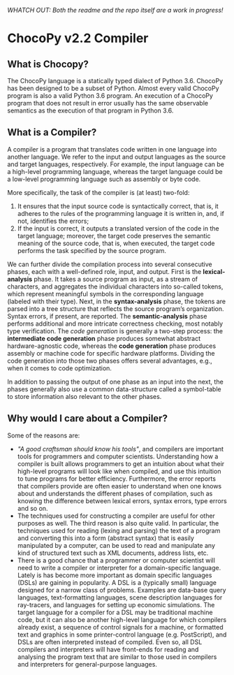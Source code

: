 _WHATCH OUT: Both the readme and the repo itself are a work in progress!_

# ChocoPy v2.2 Compiler

## What is Chocopy?

The ChocoPy language is a statically typed dialect of Python 3.6. ChocoPy has been designed to be a subset of Python. Almost every valid ChocoPy program is also a valid Python 3.6 program. An execution of a ChocoPy program that does not result in error usually has the same observable semantics as the execution of that program in Python 3.6. 

## What is a Compiler?

A compiler is a program that translates code written in one language into another language. We refer to the input and output languages as the source and target languages, respectively. For example, the input language can be a high-level programming language, whereas the target language could be a low-level programming language such as assembly or byte code.

More specifically, the task of the compiler is (at least) two-fold:

1. It ensures that the input source code is syntactically correct, that is, it adheres to the rules of the programming language it is written in, and, if not, identifies the errors;
2. If the input is correct, it outputs a translated version of the code in the target language; moreover, the target code preserves the semantic meaning of the source code, that is, when executed, the target code performs the task specified by the source program.

We can further divide the compilation process into several consecutive phases, each with a well-defined role, input, and output. 
First is the **lexical-analysis** phase. It takes a source program as input, as a stream of characters, and aggregates the individual characters into so-called tokens, which represent meaningful symbols in the corresponding language (labeled with their type). 
Next, in the **syntax-analysis** phase, the tokens are parsed into a tree structure that reflects the source program’s organization. Syntax errors, if present, are reported. 
The **semantic-analysis** phase performs additional and more intricate correctness checking, most notably type verification. 
The _code generation_ is generally a two-step process: the **intermediate code generation** phase produces somewhat abstract hardware-agnostic code, whereas the **code generation** phase produces assembly or machine code for specific hardware platforms. Dividing the code generation into those two phases offers several advantages, e.g., when it comes to code optimization. 

In addition to passing the output of one phase as an input into the next, the phases generally also use a common data-structure called a symbol-table to store information also relevant to the other phases.

## Why would I care about a Compiler?

Some of the reasons are:

* _"A good craftsman should know his tools"_, and compilers are important tools for programmers and computer scientists. Understanding how a compiler is built allows programmers to get an intuition about what their high-level programs will look like when compiled, and use this intuition to tune programs for better efficiency. Furthermore, the error reports that compilers provide are often easier to understand when one knows about and understands the different phases of compilation, such as knowing the difference between lexical errors, syntax errors, type errors and so on.
* The techniques used for constructing a compiler are useful for other purposes as well. The third reason is also quite valid. In particular, the techniques used for reading (lexing and parsing) the text of a program and converting this into a form (abstract syntax) that is easily manipulated by a computer, can be used to read and manipulate any kind of structured text such as XML documents, address lists, etc.
* There is a good chance that a programmer or computer scientist will need to write a compiler or interpreter for a domain-specific language. Lately is has become more important as domain specific languages (DSLs) are gaining in popularity. A DSL is a (typically small) language designed for a narrow class of problems. Examples are data-base query languages, text-formatting languages, scene description languages for ray-tracers, and languages for setting up economic simulations. The target language for a compiler for a DSL may be traditional machine code, but it can also be another high-level language for which compilers already exist, a sequence of control signals for a machine, or formatted text and graphics in some printer-control language (e.g. PostScript), and DSLs are often interpreted instead of compiled. Even so, all DSL compilers and interpreters will have front-ends for reading and analysing the program text that are similar to those used in compilers and interpreters for general-purpose languages.

